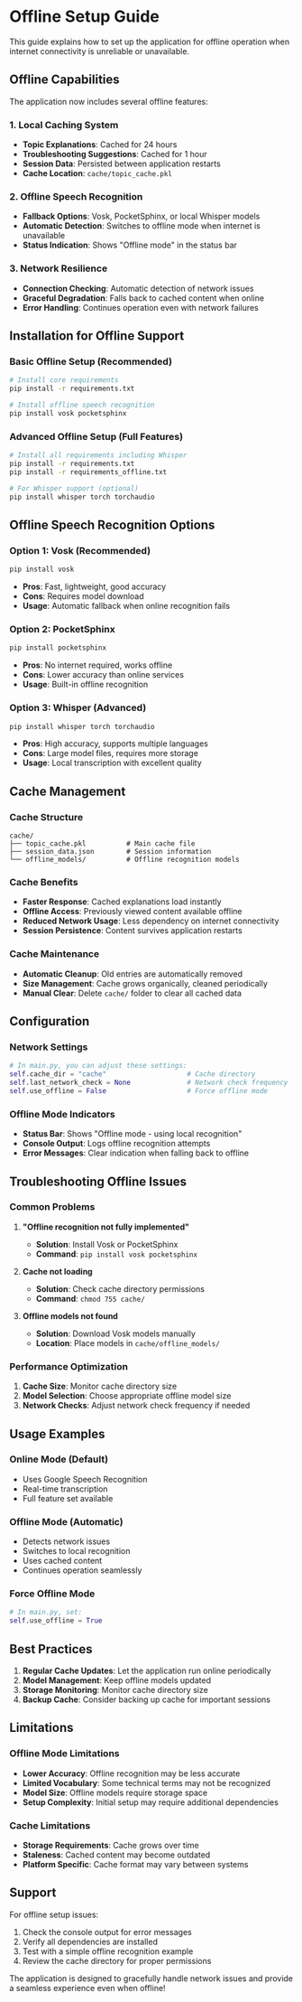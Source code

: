 # Offline Setup Guide

This guide explains how to set up the application for offline operation when internet connectivity is unreliable or unavailable.

## Offline Capabilities

The application now includes several offline features:

### 1. **Local Caching System**
- **Topic Explanations**: Cached for 24 hours
- **Troubleshooting Suggestions**: Cached for 1 hour
- **Session Data**: Persisted between application restarts
- **Cache Location**: `cache/topic_cache.pkl`

### 2. **Offline Speech Recognition**
- **Fallback Options**: Vosk, PocketSphinx, or local Whisper models
- **Automatic Detection**: Switches to offline mode when internet is unavailable
- **Status Indication**: Shows "Offline mode" in the status bar

### 3. **Network Resilience**
- **Connection Checking**: Automatic detection of network issues
- **Graceful Degradation**: Falls back to cached content when online
- **Error Handling**: Continues operation even with network failures

## Installation for Offline Support

### Basic Offline Setup (Recommended)
```bash
# Install core requirements
pip install -r requirements.txt

# Install offline speech recognition
pip install vosk pocketsphinx
```

### Advanced Offline Setup (Full Features)
```bash
# Install all requirements including Whisper
pip install -r requirements.txt
pip install -r requirements_offline.txt

# For Whisper support (optional)
pip install whisper torch torchaudio
```

## Offline Speech Recognition Options

### Option 1: Vosk (Recommended)
```bash
pip install vosk
```
- **Pros**: Fast, lightweight, good accuracy
- **Cons**: Requires model download
- **Usage**: Automatic fallback when online recognition fails

### Option 2: PocketSphinx
```bash
pip install pocketsphinx
```
- **Pros**: No internet required, works offline
- **Cons**: Lower accuracy than online services
- **Usage**: Built-in offline recognition

### Option 3: Whisper (Advanced)
```bash
pip install whisper torch torchaudio
```
- **Pros**: High accuracy, supports multiple languages
- **Cons**: Large model files, requires more storage
- **Usage**: Local transcription with excellent quality

## Cache Management

### Cache Structure
```
cache/
├── topic_cache.pkl          # Main cache file
├── session_data.json        # Session information
└── offline_models/          # Offline recognition models
```

### Cache Benefits
- **Faster Response**: Cached explanations load instantly
- **Offline Access**: Previously viewed content available offline
- **Reduced Network Usage**: Less dependency on internet connectivity
- **Session Persistence**: Content survives application restarts

### Cache Maintenance
- **Automatic Cleanup**: Old entries are automatically removed
- **Size Management**: Cache grows organically, cleaned periodically
- **Manual Clear**: Delete `cache/` folder to clear all cached data

## Configuration

### Network Settings
```python
# In main.py, you can adjust these settings:
self.cache_dir = "cache"                    # Cache directory
self.last_network_check = None              # Network check frequency
self.use_offline = False                    # Force offline mode
```

### Offline Mode Indicators
- **Status Bar**: Shows "Offline mode - using local recognition"
- **Console Output**: Logs offline recognition attempts
- **Error Messages**: Clear indication when falling back to offline

## Troubleshooting Offline Issues

### Common Problems

1. **"Offline recognition not fully implemented"**
   - **Solution**: Install Vosk or PocketSphinx
   - **Command**: `pip install vosk pocketsphinx`

2. **Cache not loading**
   - **Solution**: Check cache directory permissions
   - **Command**: `chmod 755 cache/`

3. **Offline models not found**
   - **Solution**: Download Vosk models manually
   - **Location**: Place models in `cache/offline_models/`

### Performance Optimization

1. **Cache Size**: Monitor cache directory size
2. **Model Selection**: Choose appropriate offline model size
3. **Network Checks**: Adjust network check frequency if needed

## Usage Examples

### Online Mode (Default)
- Uses Google Speech Recognition
- Real-time transcription
- Full feature set available

### Offline Mode (Automatic)
- Detects network issues
- Switches to local recognition
- Uses cached content
- Continues operation seamlessly

### Force Offline Mode
```python
# In main.py, set:
self.use_offline = True
```

## Best Practices

1. **Regular Cache Updates**: Let the application run online periodically
2. **Model Management**: Keep offline models updated
3. **Storage Monitoring**: Monitor cache directory size
4. **Backup Cache**: Consider backing up cache for important sessions

## Limitations

### Offline Mode Limitations
- **Lower Accuracy**: Offline recognition may be less accurate
- **Limited Vocabulary**: Some technical terms may not be recognized
- **Model Size**: Offline models require storage space
- **Setup Complexity**: Initial setup may require additional dependencies

### Cache Limitations
- **Storage Requirements**: Cache grows over time
- **Staleness**: Cached content may become outdated
- **Platform Specific**: Cache format may vary between systems

## Support

For offline setup issues:
1. Check the console output for error messages
2. Verify all dependencies are installed
3. Test with a simple offline recognition example
4. Review the cache directory for proper permissions

The application is designed to gracefully handle network issues and provide a seamless experience even when offline!
